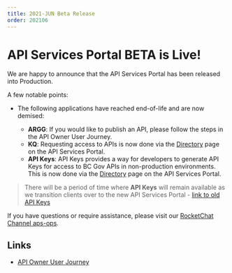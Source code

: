 ```yaml
---
title: 2021-JUN Beta Release
order: 202106
---
```


# API Services Portal BETA is Live!

We are happy to announce that the API Services Portal has been released into Production.

A few notable points:

- The following applications have reached end-of-life and are now demised:

  - **ARGG**: If you would like to publish an API, please follow the steps in the API Owner User Journey.
  - **KQ**: Requesting access to APIs is now done via the [Directory](https://api.gov.bc.ca/devportal/api-directory) page on the API Services Portal.
  - **API Keys**: API Keys provides a way for developers to generate API Keys for access to BC Gov APIs in non-production environments. This is now done via the [Directory](https://api.gov.bc.ca/devportal/api-directory) page on the API Services Portal.

> There will be a period of time where **API Keys** will remain available as we transition clients over to the new API Services Portal - [link to old API Keys](https://gwa2.apps.gov.bc.ca)

If you have questions or require assistance, please visit our [RocketChat Channel aps-ops](https://chat.developer.gov.bc.ca/channel/aps-ops).

## Links

- [API Owner User Journey](platform-api-owner-user-journey)
